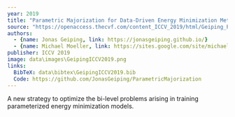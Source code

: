 ```yaml
---
year: 2019
title: "Parametric Majorization for Data-Driven Energy Minimization Methods"
source: "https://openaccess.thecvf.com/content_ICCV_2019/html/Geiping_Parametric_Majorization_for_Data-Driven_Energy_Minimization_Methods_ICCV_2019_paper.html"
authors:
  - {name: Jonas Geiping, link: https://jonasgeiping.github.io/}
  - {name: Michael Moeller, link: https://sites.google.com/site/michaelmoellermath}
publisher: ICCV 2019
image: data\images\GeipingICCV2019.png
links:
  BibTeX: data\bibtex\GeipingICCV2019.bib
  Code: https://github.com/JonasGeiping/ParametricMajorization
---
```

A new strategy to optimize the bi-level problems arising in training parameterized energy minimization models.
